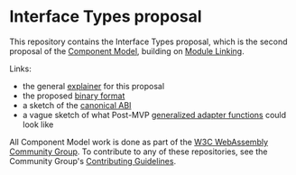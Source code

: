 # Interface Types proposal

This repository contains the Interface Types proposal, which is the
second proposal of the [Component Model], building on [Module Linking].

Links:
* the general [explainer](design/proposals/interface-types/Explainer.md) for this proposal
* the proposed [binary format](TODO)
* a sketch of the [canonical ABI](TODO)
* a vague sketch of what Post-MVP [generalized adapter functions](TODO) could look like

All Component Model work is done as part of the [W3C WebAssembly Community Group].
To contribute to any of these repositories, see the Community Group's
[Contributing Guidelines].

[Component Model]: https://github.com/webassembly/component-model/
[Module Linking]: https://github.com/webassembly/module-linking/
[W3C WebAssembly Community Group]: https://www.w3.org/community/webassembly/
[Contributing Guidelines]: https://webassembly.org/community/contributing/
